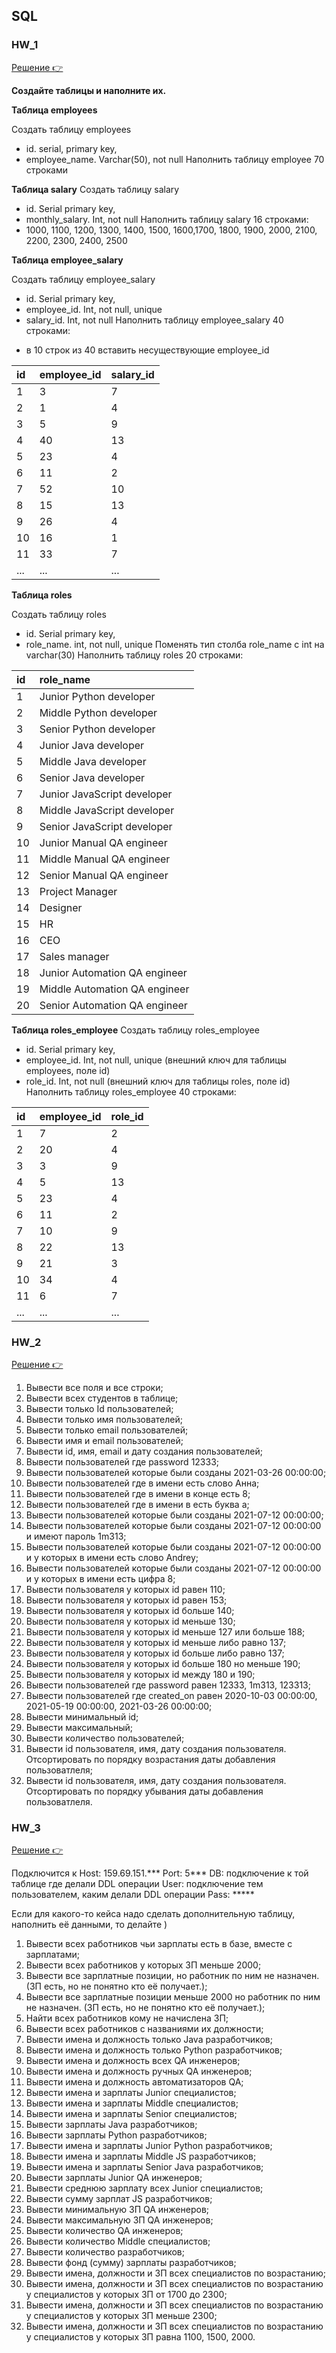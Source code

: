 ## **SQL**
### **HW_1**

[Решение 👉](/SolutionsForHomeWork/sql/sqlHW1.sql) 

**Создайте таблицы и наполните их.**

**Таблица employees**   

Создать таблицу employees
  * id. serial,  primary key,
  * employee_name. Varchar(50), not null
Наполнить таблицу employee 70 строками

**Таблица salary**
Создать таблицу salary
  * id. Serial  primary key,
  * monthly_salary. Int, not null
Наполнить таблицу salary 16 строками:
  * 1000, 1100, 1200, 1300, 1400, 1500, 1600,1700, 1800, 1900, 2000, 2100, 2200, 2300, 2400, 2500

**Таблица employee_salary**

Создать таблицу employee_salary
  * id. Serial  primary key,
  * employee_id. Int, not null, unique
  * salary_id. Int, not null
Наполнить таблицу employee_salary 40 строками:
- в 10 строк из 40 вставить несуществующие employee_id

|id | employee_id| salary_id|
|:--|:---------- |:---------|
|1  |3           |7         |
|2  |1           |4         |
|3  |5           |9         |
|4  |40          |13        |
|5  |23          |4         |
|6  |11          |2         |
|7  |52          |10        |
|8  |15          |13        |
|9  |26          |4         |
|10 |16          |1         |
|11 |33          |7         |
|...|...         |...       |

**Таблица roles**

Создать таблицу roles
 * id. Serial  primary key,
 * role_name. int, not null, unique
Поменять тип столба role_name с int на varchar(30)
Наполнить таблицу roles 20 строками:

|id | role_name                   |
|:--|:----------------------------|
|1  |Junior Python developer      |
|2  |Middle Python developer      |
|3  |Senior Python developer      |
|4  |Junior Java developer        |
|5  |Middle Java developer        |
|6  |Senior Java developer        |
|7  |Junior JavaScript developer  |
|8  |Middle JavaScript developer  |
|9  |Senior JavaScript developer  |
|10 |Junior Manual QA engineer    |
|11 |Middle Manual QA engineer    |
|12 |Senior Manual QA engineer    |
|13 |Project Manager              |
|14 |Designer                     |
|15 |HR                           |
|16 |CEO                          |
|17 |Sales manager                |
|18 |Junior Automation QA engineer|
|19 |Middle Automation QA engineer|
|20 |Senior Automation QA engineer|

**Таблица roles_employee**
Создать таблицу roles_employee
 *  id. Serial  primary key,
 *  employee_id. Int, not null, unique (внешний ключ для таблицы employees, поле id)
 *  role_id. Int, not null (внешний ключ для таблицы roles, поле id)
Наполнить таблицу roles_employee 40 строками:

|id | employee_id| role_id  |
|:--|:---------- |:---------|
|1  |7           |2         |
|2  |20          |4         |
|3  |3           |9         |
|4  |5           |13        |
|5  |23          |4         |
|6  |11          |2         |
|7  |10          |9         |
|8  |22          |13        |
|9  |21          |3         |
|10 |34          |4         |
|11 |6           |7         |
|...|...         |...       |


### **HW_2**

[Решение 👉](/SolutionsForHomeWork/sql/sqlHW2.sql) 

 1. Вывести все поля и все строки;
 2. Вывести всех студентов в таблице;
 3. Вывести только Id пользователей;
 4. Вывести только имя пользователей;
 5. Вывести только email пользователей;
 6. Вывести имя и email пользователей;
 7. Вывести id, имя, email и дату создания пользователей;
 8. Вывести пользователей где password 12333;
 9. Вывести пользователей которые были созданы 2021-03-26 00:00:00;
 10. Вывести пользователей где в имени есть слово Анна;
 11. Вывести пользователей где в имени в конце есть 8;
 12. Вывести пользователей где в имени в есть буква а;
 13. Вывести пользователей которые были созданы 2021-07-12 00:00:00;
 14. Вывести пользователей которые были созданы 2021-07-12 00:00:00 и имеют пароль 1m313;
 15. Вывести пользователей которые были созданы 2021-07-12 00:00:00 и у которых в имени есть слово Andrey;
 16. Вывести пользователей которые были созданы 2021-07-12 00:00:00 и у которых в имени есть цифра 8;
 17. Вывести пользователя у которых id равен 110;
 18. Вывести пользователя у которых id равен 153;
 19. Вывести пользователя у которых id больше 140;
 20. Вывести пользователя у которых id меньше 130;
 21. Вывести пользователя у которых id меньше 127 или больше 188;
 22. Вывести пользователя у которых id меньше либо равно 137;
 23. Вывести пользователя у которых id больше либо равно 137;
 24. Вывести пользователя у которых id больше 180 но меньше 190;
 25. Вывести пользователя у которых id между 180 и 190;
 26. Вывести пользователей где password равен 12333, 1m313, 123313;
 27. Вывести пользователей где created_on равен 2020-10-03 00:00:00, 2021-05-19 00:00:00, 2021-03-26 00:00:00;
 28. Вывести минимальный id;
 29. Вывести максимальный;
 30. Вывести количество пользователей;
 31. Вывести id пользователя, имя, дату создания пользователя. Отсортировать по порядку возрастания даты добавления пользоватлеля;
 32. Вывести id пользователя, имя, дату создания пользователя. Отсортировать по порядку убывания даты добавления пользоватлеля.


### **HW_3**

[Решение 👉](/SolutionsForHomeWork/sql/sqlHW3.sql) 

Подключится к 
Host: 159.69.151.***
Port: 5***
DB: подключение к той таблице где делали DDL операции
User: подключение тем пользователем, каким делали DDL операции
Pass: *****

Если для какого-то кейса надо сделать дополнительную таблицу, наполнить её данными, то делайте )


 1. Вывести всех работников чьи зарплаты есть в базе, вместе с зарплатами;
 2. Вывести всех работников у которых ЗП меньше 2000;
 3. Вывести все зарплатные позиции, но работник по ним не назначен. (ЗП есть, но не понятно кто её получает.);
 4. Вывести все зарплатные позиции  меньше 2000 но работник по ним не назначен. (ЗП есть, но не понятно кто её получает.);
 5. Найти всех работников кому не начислена ЗП;
 6. Вывести всех работников с названиями их должности;
 7. Вывести имена и должность только Java разработчиков;
 8. Вывести имена и должность только Python разработчиков;
 9. Вывести имена и должность всех QA инженеров;
 10. Вывести имена и должность ручных QA инженеров;
 11. Вывести имена и должность автоматизаторов QA;
 12. Вывести имена и зарплаты Junior специалистов;
 13. Вывести имена и зарплаты Middle специалистов;
 14. Вывести имена и зарплаты Senior специалистов;
 15. Вывести зарплаты Java разработчиков;
 16. Вывести зарплаты Python разработчиков;
 17. Вывести имена и зарплаты Junior Python разработчиков;
 18. Вывести имена и зарплаты Middle JS разработчиков;
 19. Вывести имена и зарплаты Senior Java разработчиков;
 20. Вывести зарплаты Junior QA инженеров;
 21. Вывести среднюю зарплату всех Junior специалистов;
 22. Вывести сумму зарплат JS разработчиков;
 23. Вывести минимальную ЗП QA инженеров;
 24. Вывести максимальную ЗП QA инженеров;
 25. Вывести количество QA инженеров;
 26. Вывести количество Middle специалистов;
 27. Вывести количество разработчиков;
 28. Вывести фонд (сумму) зарплаты разработчиков;
 29. Вывести имена, должности и ЗП всех специалистов по возрастанию;
 30. Вывести имена, должности и ЗП всех специалистов по возрастанию у специалистов у которых ЗП от 1700 до 2300;
 31. Вывести имена, должности и ЗП всех специалистов по возрастанию у специалистов у которых ЗП меньше 2300;
 32. Вывести имена, должности и ЗП всех специалистов по возрастанию у специалистов у которых ЗП равна 1100, 1500, 2000.